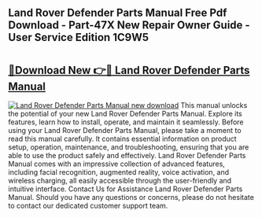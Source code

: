 ## Land Rover Defender Parts Manual Free Pdf Download - Part-47X New Repair Owner Guide - User Service Edition 1C9W5

# <h2><a href="http://bc98251.oget.top/?id=Land+Rover+Defender+Parts+Manual">🔗Download New 👉🔴 Land Rover Defender Parts Manual</a></h2>

[![Land Rover Defender Parts Manual new download](https://i.imgur.com/5g1atiW.png)](http://bc98251.oget.top/?id=Land+Rover+Defender+Parts+Manual)
This manual unlocks the potential of your new Land Rover Defender Parts Manual. Explore its features, learn how to install, operate, and maintain it seamlessly. Before using your Land Rover Defender Parts Manual, please take a moment to read this manual carefully. It contains essential information on product setup, operation, maintenance, and troubleshooting, ensuring that you are able to use the product safely and effectively. Land Rover Defender Parts Manual comes with an impressive collection of advanced features, including facial recognition, augmented reality, voice activation, and wireless charging, all easily accessible through the user-friendly and intuitive interface. Contact Us for Assistance Land Rover Defender Parts Manual. Should you have any questions or concerns, please do not hesitate to contact our dedicated customer support team.
